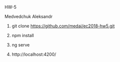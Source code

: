 HW-5 

Medvedchuk Aleksandr

1. git clone https://github.com/medai/ec2018-hw5.git

2. npm install

3. ng serve

4. http://localhost:4200/
